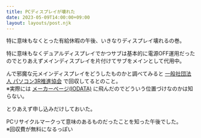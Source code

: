 ```yaml
---
title: PCディスプレイが壊れた
date: 2023-05-09T14:00:00+09:00
layout: layouts/post.njk
---
```


特に意味もなくとった有給休暇の午後、いきなりディスプレイ壊れるの巻。

特に意味もなくデュアルディスプレイでかつサブは基本的に電源OFF運用だったのでとりあえずメインディスプレイを片付けてサブをメインとして代用中。

んで邪魔な元メインディスプレイをどうしたものかと調べてみると [一般社団法人 パソコン3R推進協会](https://www.pc3r.jp/) で回収してるとのこと。  
※実際には [メーカーページ(IODATA)](https://www.iodata.jp/product/lcd/service/recycle_personal.htm) に飛んだのでどういう位置づけなのかは知らない。

とりあえず申し込みだけしておいた。

PCリサイクルマークって意味のあるものだったことを知った午後でした。  
※回収費が無料になるっぽい
